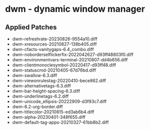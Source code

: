 # dwm - dynamic window manager

## Applied Patches

- dwm-refreshrate-20230826-9554a10.diff
- dwm-xresources-20210827-138b405.diff
- dwm-cfacts-vanitygaps-6.4_combo.diff
- dwm-noborderselflickerfix-2022042627-d93ff48803f0.diff
- dwm-environmentvars-terminal-20210807-dd4b656.diff
- dwm-clientmonoclesymbol-20220417-d93ff48.diff
- dwm-statuscmd-20210405-67d76bd.diff
- dwm-swallow-6.3.diff
- dwm-viewonrulestag-20220410-bece862.diff
- dwm-alternativetags-6.3.diff
- dwm-bar-height-spacing-6.3.diff
- dwm-underlinetags-6.2.diff
- dwm-unicode_ellipsis-20222909-d3f93c7.diff
- dwm-6.2-urg-border.diff
- dwm-titlecolor-20210815-ed3ab6b4.diff
- dwm-alpha-20230401-348f655.diff
- dwm-default-tag-apps-20210327-61bb8b2.diff
